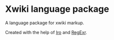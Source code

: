 # Xwiki language package

A language package for xwiki markup.

Created with the help of [Iro](https://eeyo.io/iro/) and [RegExr](https://regexr.com/).
